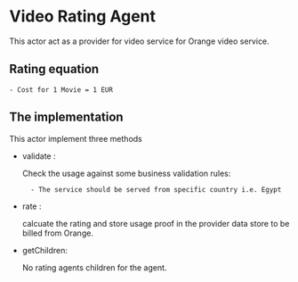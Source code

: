 # Video Rating Agent

This actor act as a provider for video service for Orange video service.

## Rating equation

    - Cost for 1 Movie = 1 EUR

## The implementation

This actor implement three methods

- validate :

    Check the usage against some business validation rules:

        - The service should be served from specific country i.e. Egypt
- rate :

   calcuate the rating and store usage proof in the provider data store to be billed from Orange.
- getChildren:

    No rating agents children for the agent.

